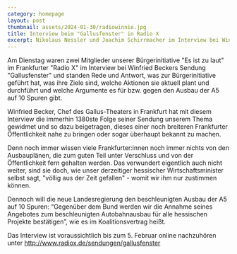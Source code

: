```yaml
---
category: homepage
layout: post
thumbnail: assets/2024-01-30/radiowinnie.jpg
title: Interview beim "Gallusfenster" in Radio X
excerpt: Nikolaus Nessler und Joachim Schirrmacher im Interview bei Winfried Becker im Radio X Gallusfenster zu den Aktivitäten der Bürgerinitiative
---
```


Am Dienstag waren zwei Mitglieder unserer Bürgerinitiative "Es ist zu laut" im Frankfurter "Radio X" im Interview bei Winfried Beckers Sendung "Gallusfenster" und standen Rede und Antwort, was zur Bürgerinitiative geführt hat, was ihre Ziele sind, welche Aktionen sie aktuell plant und durchführt und welche Argumente es für bzw. gegen den Ausbau der A5 auf 10 Spuren gibt.

Winfried Becker, Chef des Gallus-Theaters in Frankfurt hat mit diesem Interview die immerhin 1380ste Folge seiner Sendung unserem Thema gewidmet und so dazu beigetragen, dieses einer noch breiteren Frankfurter Öffentlichkeit nahe zu bringen oder sogar überhaupt bekannt zu machen.

Denn noch immer wissen viele Frankfurter:innen noch immer nichts von den Ausbauplänen, die zum guten Teil unter Verschluss und von der Öffentlichkeit fern gehalten werden. Das verwundert eigentlich auch nicht weiter, sind sie doch, wie unser derzeitiger hessischer Wirtschaftsminister selbst sagt, "völlig aus der Zeit gefallen" - womit wir ihm nur zustimmen können.

Dennoch will die neue Landesregierung den beschleunigten Ausbau der A5 auf 10 Spuren: “Gegenüber dem Bund werden wir die Annahme seines Angebotes zum beschleunigten Autobahnausbau für alle hessischen Projekte bestätigen”, wie es im Koalitionsvertrag heißt.

Das Interview ist voraussichtlich bis zum 5. Februar online nachzuhören unter <http://www.radiox.de/sendungen/gallusfenster>
